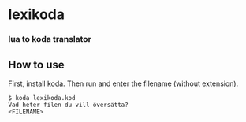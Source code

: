 # lexikoda
### lua to koda translator

## How to use
First, install [koda](github.com/adelhult/koda). Then run and enter the filename (without extension).

```
$ koda lexikoda.kod
Vad heter filen du vill översätta?
<FILENAME>
```
